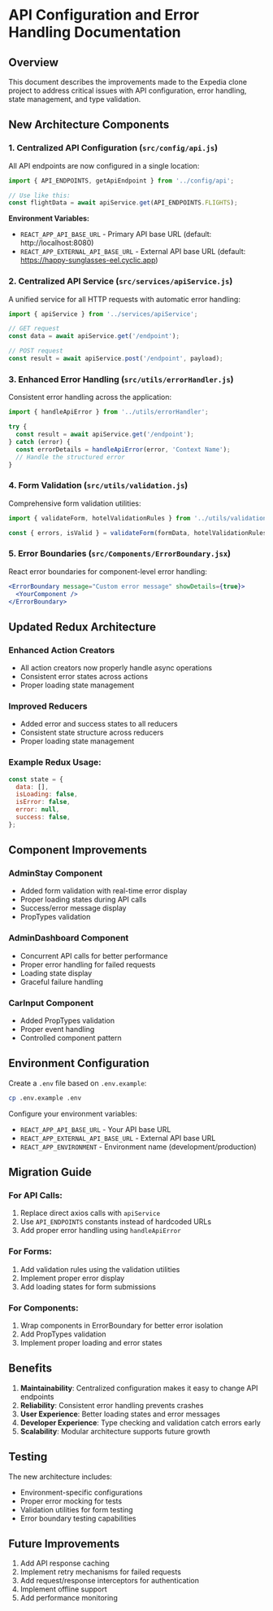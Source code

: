 # API Configuration and Error Handling Documentation

## Overview
This document describes the improvements made to the Expedia clone project to address critical issues with API configuration, error handling, state management, and type validation.

## New Architecture Components

### 1. Centralized API Configuration (`src/config/api.js`)

All API endpoints are now configured in a single location:

```javascript
import { API_ENDPOINTS, getApiEndpoint } from '../config/api';

// Use like this:
const flightData = await apiService.get(API_ENDPOINTS.FLIGHTS);
```

**Environment Variables:**
- `REACT_APP_API_BASE_URL` - Primary API base URL (default: http://localhost:8080)
- `REACT_APP_EXTERNAL_API_BASE_URL` - External API base URL (default: https://happy-sunglasses-eel.cyclic.app)

### 2. Centralized API Service (`src/services/apiService.js`)

A unified service for all HTTP requests with automatic error handling:

```javascript
import { apiService } from '../services/apiService';

// GET request
const data = await apiService.get('/endpoint');

// POST request
const result = await apiService.post('/endpoint', payload);
```

### 3. Enhanced Error Handling (`src/utils/errorHandler.js`)

Consistent error handling across the application:

```javascript
import { handleApiError } from '../utils/errorHandler';

try {
  const result = await apiService.get('/endpoint');
} catch (error) {
  const errorDetails = handleApiError(error, 'Context Name');
  // Handle the structured error
}
```

### 4. Form Validation (`src/utils/validation.js`)

Comprehensive form validation utilities:

```javascript
import { validateForm, hotelValidationRules } from '../utils/validation';

const { errors, isValid } = validateForm(formData, hotelValidationRules);
```

### 5. Error Boundaries (`src/Components/ErrorBoundary.jsx`)

React error boundaries for component-level error handling:

```jsx
<ErrorBoundary message="Custom error message" showDetails={true}>
  <YourComponent />
</ErrorBoundary>
```

## Updated Redux Architecture

### Enhanced Action Creators
- All action creators now properly handle async operations
- Consistent error states across actions
- Proper loading state management

### Improved Reducers
- Added error and success states to all reducers
- Consistent state structure across reducers
- Proper loading state management

### Example Redux Usage:
```javascript
const state = {
  data: [],
  isLoading: false,
  isError: false,
  error: null,
  success: false,
};
```

## Component Improvements

### AdminStay Component
- Added form validation with real-time error display
- Proper loading states during API calls
- Success/error message display
- PropTypes validation

### AdminDashboard Component
- Concurrent API calls for better performance
- Proper error handling for failed requests
- Loading state display
- Graceful failure handling

### CarInput Component
- Added PropTypes validation
- Proper event handling
- Controlled component pattern

## Environment Configuration

Create a `.env` file based on `.env.example`:

```bash
cp .env.example .env
```

Configure your environment variables:
- `REACT_APP_API_BASE_URL` - Your API base URL
- `REACT_APP_EXTERNAL_API_BASE_URL` - External API base URL
- `REACT_APP_ENVIRONMENT` - Environment name (development/production)

## Migration Guide

### For API Calls:
1. Replace direct axios calls with `apiService`
2. Use `API_ENDPOINTS` constants instead of hardcoded URLs
3. Add proper error handling using `handleApiError`

### For Forms:
1. Add validation rules using the validation utilities
2. Implement proper error display
3. Add loading states for form submissions

### For Components:
1. Wrap components in ErrorBoundary for better error isolation
2. Add PropTypes validation
3. Implement proper loading and error states

## Benefits

1. **Maintainability**: Centralized configuration makes it easy to change API endpoints
2. **Reliability**: Consistent error handling prevents crashes
3. **User Experience**: Better loading states and error messages
4. **Developer Experience**: Type checking and validation catch errors early
5. **Scalability**: Modular architecture supports future growth

## Testing

The new architecture includes:
- Environment-specific configurations
- Proper error mocking for tests
- Validation utilities for form testing
- Error boundary testing capabilities

## Future Improvements

1. Add API response caching
2. Implement retry mechanisms for failed requests
3. Add request/response interceptors for authentication
4. Implement offline support
5. Add performance monitoring